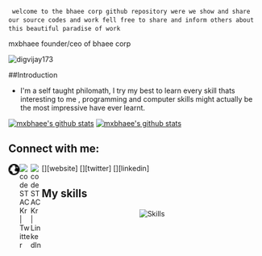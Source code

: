 `` welcome to the bhaee corp github repository were we show and share our source codes and work fell free to share and inform others about this beautiful paradise of work``
</br>

<bold>mxbhaee founder/ceo of bhaee corp</bold>
</br>
<p align="left"> 
<img src="https://komarev.com/ghpvc/?username=mxbhaee&label=Views&color=blue&style=plastic" alt="digvijay173" />
</p>

##Introduction

* I'm a self taught philomath, I try my best to learn every skill thats interesting to me , programming and computer skills might actually be the most impressive have ever learnt.

[![mxbhaee's github stats](https://github-readme-stats.vercel.app/api?username=mxbhaee&count_private=true&include_all_commits=true&theme=radical)](https://google.com) [![mxbhaee's github stats](https://github-readme-stats.vercel.app/api?username=mxbhaee&count_private=true&include_all_commits=true&theme=radical)](https://google.com)
</br>

## Connect with me:
[<img align="left" alt="codeSTACKr.com" width="22px" src="https://raw.githubusercontent.com/iconic/open-iconic/master/svg/globe.svg" />][website]
[<img align="left" alt="codeSTACKr | Twitter" width="22px" src="https://cdn.jsdelivr.net/npm/simple-icons@v3/icons/twitter.svg" />][twitter]
[<img align="left" alt="codeSTACKr | LinkedIn" width="22px" src="https://cdn.jsdelivr.net/npm/simple-icons@v3/icons/linkedin.svg" />][linkedin]
<br />

## My skills

<p align="center">
  <img align="center" alt="Skills" src="https://github.com/viclafouch/viclafouch/blob/master/img/pack.png" />
</p>

